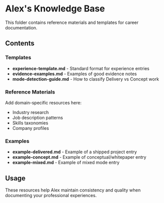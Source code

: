 # Alex's Knowledge Base

This folder contains reference materials and templates for career documentation.

## Contents

### Templates

- **experience-template.md** - Standard format for experience entries
- **evidence-examples.md** - Examples of good evidence notes
- **mode-detection-guide.md** - How to classify Delivery vs Concept work

### Reference Materials

Add domain-specific resources here:
- Industry research
- Job description patterns
- Skills taxonomies
- Company profiles

### Examples

- **example-delivered.md** - Example of a shipped project entry
- **example-concept.md** - Example of conceptual/whitepaper entry
- **example-mixed.md** - Example of mixed mode entry

## Usage

These resources help Alex maintain consistency and quality when documenting your professional experiences.